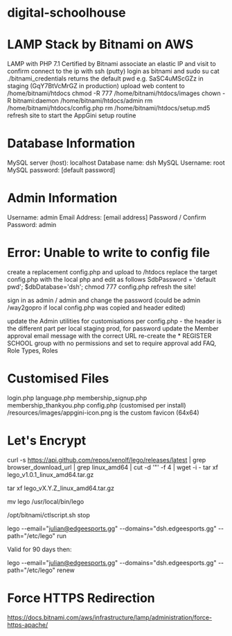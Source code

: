 # digital-schoolhouse

# LAMP Stack by Bitnami on AWS

LAMP with PHP 7.1 Certified by Bitnami
associate an elastic IP and visit to confirm
connect to the ip with ssh (putty)
login as bitnami and sudo su
cat ./bitnami_credentials returns the default pwd e.g. SaSC4uMScGZz in staging (GqY7BtVcMrGZ in production)
upload web content to /home/bitnami/htdocs
chmod -R 777 /home/bitnami/htdocs/images
chown -R bitnami:daemon /home/bitnami/htdocs/admin
rm /home/bitnami/htdocs/config.php
rm /home/bitnami/htdocs/setup.md5
refresh site to start the AppGini setup routine

# Database Information
MySQL server (host): localhost
Database name: dsh
MySQL Username: root
MySQL password: [default password]

# Admin Information
Username: admin
Email Address: [email address]
Password / Confirm Password: admin

# Error: Unable to write to config file
create a replacement config.php and upload to /htdocs
replace the target config.php with the local php and edit as follows
SdbPassword = 'default pwd';
$dbDatabase='dsh';
chmod 777 config.php
refresh the site!

sign in as admin / admin and change the password (could be admin /way2gopro if local config.php was copied and header edited)

update the Admin utilities for customisations per config.php - the header is the different part per local staging prod, for password
update the Member approval email message with the correct URL
re-create the * REGISTER SCHOOL group with no permissions and set to require approval
add FAQ, Role Types, Roles

# Customised Files
login.php
language.php
membership_signup.php
membership_thankyou.php
config.php (customised per install)
/resources/images/appgini-icon.png is the custom favicon (64x64)

# Let's Encrypt

 curl -s https://api.github.com/repos/xenolf/lego/releases/latest | grep browser_download_url | grep linux_amd64 | cut -d '"' -f 4 | wget -i - tar xf lego_v1.0.1_linux_amd64.tar.gz

 tar xf lego_vX.Y.Z_linux_amd64.tar.gz

mv lego /usr/local/bin/lego

/opt/bitnami/ctlscript.sh stop

lego --email="julian@edgeesports.gg" --domains="dsh.edgeesports.gg" --path="/etc/lego" run

Valid for 90 days then:

lego --email="julian@edgeesports.gg" --domains="dsh.edgeesports.gg" --path="/etc/lego" renew

# Force HTTPS Redirection
https://docs.bitnami.com/aws/infrastructure/lamp/administration/force-https-apache/


